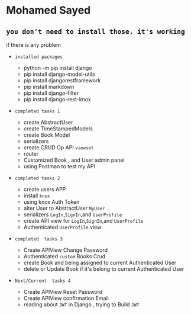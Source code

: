 # Mohamed Sayed

## `you don't need to install those, it's working`

if there is any problem

- `installed packages `
    - python -m pip install django
    - pip install django-model-utils
    - pip install djangorestframework
    - pip install markdown
    - pip install django-filter
    - pip install django-rest-knox


- `completed tasks 1`
    - create AbstractUser
    - create TimeStampedModels
    - create Book Model
    - serializers
    - create CRUD Op API `viewset`
    - router
    - Customized Book , and User admin panel
    - using Postman to test my API


- `completed tasks 2`
    - create users APP
    - install `knox`
    - using knox Auth Token
    - alter User to AbstractUser `MyUser`
    - serializers `LogIn`,`SignIn`,and `UserProfile`
    - create API view for `LogIn`,`SignIn`,and `UserProfile`
    - Authenticated `UserProfile` view


- `completed  tasks 3`
    - Create APIView Change Password
    - Authenticated `custom` Books Crud
    - create Book and being assigned to current Authenticated User
    - delete or Update Book if it's belong to current Authenticated User
  

- `Next/Current  tasks 4`
  - Create APIView Reset Password
  - Create APIView confirmation Email
  - reading about `JWT` in Django , trying to Build `JWT` 